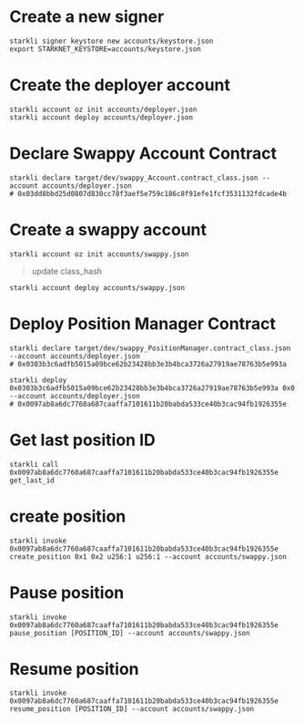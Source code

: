 # Create a new signer
```
starkli signer keystore new accounts/keystore.json
export STARKNET_KEYSTORE=accounts/keystore.json
```

# Create the deployer account
```
starkli account oz init accounts/deployer.json
starkli account deploy accounts/deployer.json
```

# Declare Swappy Account Contract
```
starkli declare target/dev/swappy_Account.contract_class.json --account accounts/deployer.json
# 0x03dd8bbd25d0807d830cc78f3aef5e759c186c8f91efe1fcf3531132fdcade4b
```

# Create a swappy account
```
starkli account oz init accounts/swappy.json
```
> update class_hash
```
starkli account deploy accounts/swappy.json
```

# Deploy Position Manager Contract
```
starkli declare target/dev/swappy_PositionManager.contract_class.json --account accounts/deployer.json
# 0x0303b3c6adfb5015a09bce62b23428bb3e3b4bca3726a27919ae78763b5e993a

starkli deploy 0x0303b3c6adfb5015a09bce62b23428bb3e3b4bca3726a27919ae78763b5e993a 0x0 --account accounts/deployer.json
# 0x0097ab8a6dc7760a687caaffa7101611b20babda533ce40b3cac94fb1926355e
```

# Get last position ID
```
starkli call 0x0097ab8a6dc7760a687caaffa7101611b20babda533ce40b3cac94fb1926355e get_last_id
```

# create position
```
starkli invoke 0x0097ab8a6dc7760a687caaffa7101611b20babda533ce40b3cac94fb1926355e create_position 0x1 0x2 u256:1 u256:1 --account accounts/swappy.json
```

# Pause position
```
starkli invoke 0x0097ab8a6dc7760a687caaffa7101611b20babda533ce40b3cac94fb1926355e pause_position [POSITION_ID] --account accounts/swappy.json
```

# Resume position
```
starkli invoke 0x0097ab8a6dc7760a687caaffa7101611b20babda533ce40b3cac94fb1926355e resume_position [POSITION_ID] --account accounts/swappy.json
```